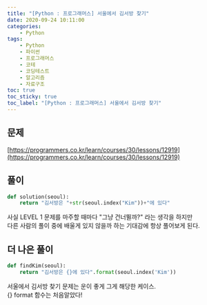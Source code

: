 ```yaml
---
title: "[Python : 프로그래머스] 서울에서 김서방 찾기"
date: 2020-09-24 10:11:00
categories:
    - Python
tags:
    - Python
    - 파이썬
    - 프로그래머스
    - 코테  
    - 코딩테스트
    - 알고리즘
    - 자료구조
toc: true
toc_sticky: true
toc_label: "[Python : 프로그래머스] 서울에서 김서방 찾기"
---
```

## 문제
[https://programmers.co.kr/learn/courses/30/lessons/12919](https://programmers.co.kr/learn/courses/30/lessons/12919)
## 풀이
```python
def solution(seoul):
    return "김서방은 "+str(seoul.index("Kim"))+"에 있다"
```
사실 LEVEL 1 문제를 마주할 때마다 "그냥 건너뛸까?" 라는 생각을 하지만  
다른 사람의 풀이 중에 배울게 있지 않을까 하는 기대감에 항상 풀어보게 된다.  
## 더 나은 풀이
```python
def findKim(seoul):
    return "김서방은 {}에 있다".format(seoul.index('Kim'))
```
서울에서 김서방 찾기 문제는 운이 좋게 그게 해당한 케이스.  
{} format 함수는 처음알았다!  